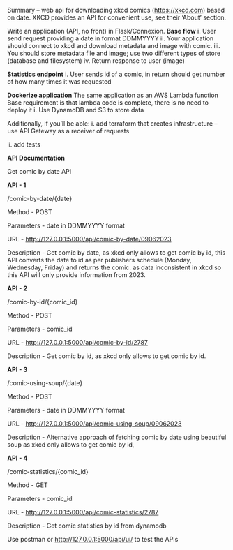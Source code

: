 
Summary – web api for downloading xkcd comics (https://xkcd.com) based on date. XKCD provides an API for convenient use, see their ‘About’ section.

Write an application (API, no front) in Flask/Connexion.
**Base flow**
i. User send request providing a date in format DDMMYYYY
ii. Your application should connect to xkcd and download metadata and image with comic.
iii. You should store metadata file and image; use two different types of store (database and filesystem)
iv. Return response to user (image)

**Statistics endpoint**
i. User sends id of a comic, in return should get number of how many times it was requested

**Dockerize application**
The same application as an AWS Lambda function
Base requirement is that lambda code is complete, there is no need to deploy it
i. Use DynamoDB and S3 to store data       

Additionally, if you’ll be able:
 i. add terraform that creates infrastructure – use API Gateway as a receiver of requests

ii. add tests


**API Documentation**

Get comic by date API

**API - 1** 

/comic-by-date/{date}

Method - POST

Parameters - date in DDMMYYYY format

URL - http://127.0.0.1:5000/api/comic-by-date/09062023

Description - Get comic by date, as xkcd only allows to get comic by id, 
this API converts the date to id as per publishers schedule (Monday, Wednesday, Friday) and returns the comic. 
as data inconsistent in xkcd so this API will only provide information from 2023.

**API - 2**

/comic-by-id/{comic_id}

Method - POST

Parameters - comic_id

URL - http://127.0.0.1:5000/api/comic-by-id/2787

Description - Get comic by id, as xkcd only allows to get comic by id.

**API - 3**

/comic-using-soup/{date}

Method - POST

Parameters - date in DDMMYYYY format

URL - http://127.0.0.1:5000/api/comic-using-soup/09062023

Description - Alternative approach of fetching comic by date using beautiful soup as 
xkcd only allows to get comic by id,

**API - 4**

/comic-statistics/{comic_id}

Method - GET

Parameters - comic_id

URL - http://127.0.0.1:5000/api/comic-statistics/2787

Description - Get comic statistics by id from dynamodb


Use postman or http://127.0.0.1:5000/api/ui/ to test the APIs